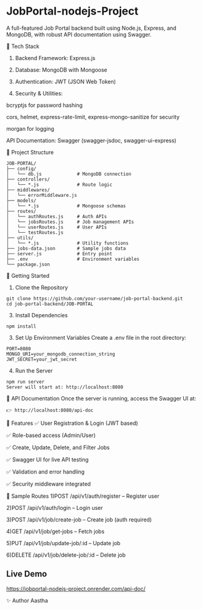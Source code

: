 # JobPortal-nodejs-Project
A full-featured Job Portal backend built using Node.js, Express, and MongoDB, with robust API documentation using Swagger.

🔧 Tech Stack
1) Backend Framework: Express.js

2) Database: MongoDB with Mongoose

3) Authentication: JWT (JSON Web Token)

4) Security & Utilities:

 bcryptjs for password hashing

 cors, helmet, express-rate-limit, express-mongo-sanitize for security

 morgan for logging

API Documentation: Swagger (swagger-jsdoc, swagger-ui-express)

📁 Project Structure
```
JOB-PORTAL/
├── config/
│   └── db.js             # MongoDB connection
├── controllers/
│   └── *.js              # Route logic
├── middlewares/
│   └── errorMiddleware.js
├── models/
│   └── *.js              # Mongoose schemas
├── routes/
│   └── authRoutes.js     # Auth APIs
│   └── jobsRoutes.js     # Job management APIs
│   └── userRoutes.js     # User APIs
│   └── testRoutes.js
├── utils/
│   └── *.js              # Utility functions
├── jobs-data.json        # Sample jobs data
├── server.js             # Entry point
├── .env                  # Environment variables
└── package.json
```
🚀 Getting Started
1. Clone the Repository
```
git clone https://github.com/your-username/job-portal-backend.git
cd job-portal-backend/JOB-PORTAL
```
3. Install Dependencies
```
npm install
```
3. Set Up Environment Variables
Create a .env file in the root directory:
```
PORT=8080
MONGO_URI=your_mongodb_connection_string
JWT_SECRET=your_jwt_secret
```
4. Run the Server
```
npm run server
Server will start at: http://localhost:8080
```

📘 API Documentation
Once the server is running, access the Swagger UI at:
```
👉 http://localhost:8080/api-doc
```
🔐 Features
✅ User Registration & Login (JWT based)

✅ Role-based access (Admin/User)

✅ Create, Update, Delete, and Filter Jobs

✅ Swagger UI for live API testing

✅ Validation and error handling

✅ Security middleware integrated


🧪 Sample Routes
1)POST /api/v1/auth/register – Register user

2)POST /api/v1/auth/login – Login user

3)POST /api/v1/job/create-job – Create job (auth required)

4)GET /api/v1/job/get-jobs – Fetch jobs

5)PUT /api/v1/job/update-job/:id – Update job

6)DELETE /api/v1/job/delete-job/:id – Delete job

## Live Demo

https://jobportal-nodejs-project.onrender.com/api-doc/


✨ Author
Aastha 
